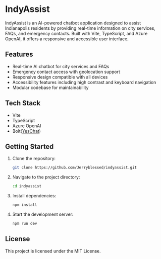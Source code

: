 # IndyAssist

IndyAssist is an AI-powered chatbot application designed to assist Indianapolis residents by providing real-time information on city services, FAQs, and emergency contacts. Built with Vite, TypeScript, and Azure OpenAI, it offers a responsive and accessible user interface.

## Features

* Real-time AI chatbot for city services and FAQs
* Emergency contact access with geolocation support
* Responsive design compatible with all devices
* Accessibility features including high contrast and keyboard navigation
* Modular codebase for maintainability

## Tech Stack

* Vite
* TypeScript
* Azure OpenAI
* Bolt([YesChat][1])

## Getting Started

1. Clone the repository:

   ```bash
   git clone https://github.com/Jerryblessed/indyassist.git
   ```

2. Navigate to the project directory:

   ```bash
   cd indyassist
   ```

3. Install dependencies:

   ```bash
   npm install
   ```

4. Start the development server:

   ```bash
   npm run dev
   ```

## License

This project is licensed under the MIT License.

[1]: https://www.yeschat.ai/gpts-9t557kGYag5-Indy-AI-Chatbot?utm_source=chatgpt.com "Indy AI Chatbot-Free, Versatile AI-powered Chat"
